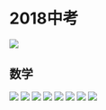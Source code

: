 

# 2018中考
<img src="./zimage/ScorePaper/others/zhongkao.jpg" />


## 数学


<img src="./zimage/ScorePaper/2018/2018_shuxue_1.jpg" />
<img src="./zimage/ScorePaper/2018/2018_shuxue_2.jpg" />
<img src="./zimage/ScorePaper/2018/2018_shuxue_3.jpg" />
<img src="./zimage/ScorePaper/2018/2018_shuxue_4.jpg" />
<img src="./zimage/ScorePaper/2018/2018_shuxue_5.jpg" />
<img src="./zimage/ScorePaper/2018/2018_shuxue_6.jpg" />
<img src="./zimage/ScorePaper/2018/2018_shuxue_7.jpg" />
<img src="./zimage/ScorePaper/2018/2018_shuxue_8.jpg" />